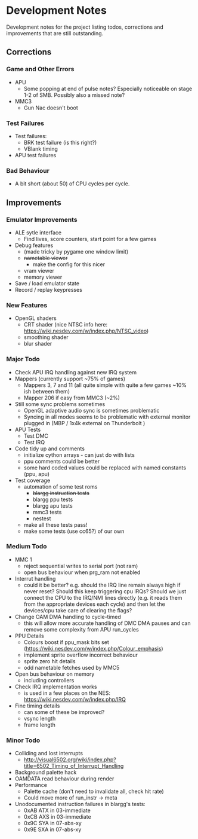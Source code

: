 Development Notes
=================

Development notes for the project listing todos, corrections and improvements that are still outstanding.


Corrections
-----------

### Game and Other Errors

* APU
  * Some popping at end of pulse notes?  Especially noticeable on stage 1-2 of SMB.  Possibly also a missed note?
* MMC3
  * Gun Nac doesn't boot

### Test Failures

* Test failures:
  * BRK test failure (is this right?)
  * VBlank timing
* APU test failures


### Bad Behaviour

* A bit short (about 50) of CPU cycles per cycle.


Improvements
------------

### Emulator Improvements

* ALE sytle interface
  * Find lives, score counters, start point for a few games
* Debug features
  * (made tricky by pygame one window limit)
  * ~~nametable viewer~~
    * make the config for this nicer
  * vram viewer
  * memory viewer
* Save / load emulator state
* Record / replay keypresses



### New Features

* OpenGL shaders
  * CRT shader (nice NTSC info here: https://wiki.nesdev.com/w/index.php/NTSC_video)
  * smoothing shader
  * blur shader


### Major Todo

* Check APU IRQ handling against new IRQ system
* Mappers  (currently support ~75% of games)
  * Mappers 3, 7 and 11 (all quite simple with quite a few games ~10% ish between them)
  * Mapper 206 if easy from MMC3  (~2%)
* Still some sync problems sometimes
  * OpenGL adaptive audio sync is sometimes problematic
  * Syncing in all modes seems to be problematic with external monitor plugged in (MBP / 1x4k external on Thunderbolt )
* APU Tests
  * Test DMC
  * Test IRQ
* Code tidy up and comments
  * initialize cython arrays - can just do with lists
  * ppu comments could be better
  * some hard coded values could be replaced with named constants (ppu, apu)
* Test coverage
  * automation of some test roms
     * ~~blargg instruction tests~~
     * blargg ppu tests
     * blargg apu tests
     * mmc3 tests
     * nestest
  * make all these tests pass!
  * make some tests (use cc65?) of our own


### Medium Todo

* MMC 1
  * reject sequential writes to serial port (not ram)
  * open bus behaviour when prg_ram not enabled
* Interrut handling
  * could it be better?  e.g. should the IRQ line remain always high if never reset?  Should this keep triggering
    cpu IRQs? Should we just connect the CPU to the IRQ/NMI lines directly (e.g. it reads them from the
    appropriate devices each cycle) and then let the devices/cpu take care of clearing the flags?
* Change OAM DMA handling to cycle-timed
  * this will allow more accurate handling of DMC DMA pauses and can remove some complexity from APU run_cycles
* PPU Details
  * Colours boost if ppu_mask bits set (https://wiki.nesdev.com/w/index.php/Colour_emphasis)
  * implement sprite overflow incorrect behaviour
  * sprite zero hit details
  * odd nametable fetches used by MMC5
* Open bus behaviour on memory
  * including controllers
* Check IRQ implementation works
  * is used in a few places on the NES:  https://wiki.nesdev.com/w/index.php/IRQ
* Fine timing details
  * can some of these be improved?
  * vsync length
  * frame length



### Minor Todo

* Colliding and lost interrupts
  * http://visual6502.org/wiki/index.php?title=6502_Timing_of_Interrupt_Handling
* Background palette hack
* OAMDATA read behaviour during render
* Performance
  * Palette cache (don't need to invalidate all, check hit rate)
  * Could move more of run_instr -> meta
* Unodocumented instruction failures in blargg's tests:
  * 0xAB ATX in 03-immediate
  * 0xCB AXS in 03-immediate
  * 0x9C SYA in 07-abs-xy
  * 0x9E SXA in 07-abs-xy
